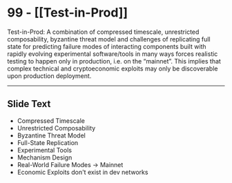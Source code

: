 # 99 - [[Test-in-Prod]]

Test-in-Prod: A combination of compressed timescale, unrestricted composability, byzantine threat model and challenges of replicating full state for predicting failure modes of interacting components built with rapidly evolving experimental software/tools in many ways forces realistic testing to happen only in production, i.e. on the “mainnet”. This implies that complex technical and cryptoeconomic exploits may only be discoverable upon production deployment.

___
## Slide Text
- Compressed Timescale
- Unrestricted Composability
- Byzantine Threat Model
- Full-State Replication
- Experimental Tools
- Mechanism Design
- Real-World Failure Modes -> Mainnet
- Economic Exploits don't exist in dev networks
 

